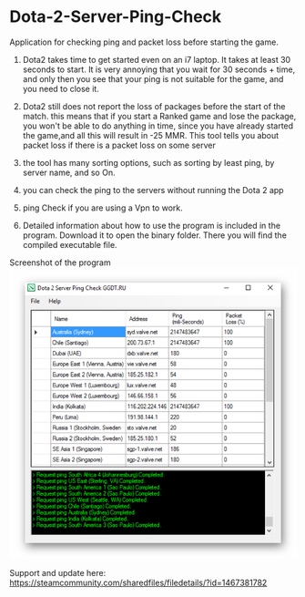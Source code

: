 # Dota-2-Server-Ping-Check
Application for checking ping and packet loss before starting the game.
1. Dota2 takes time to get started even on an i7 laptop. It takes at least 30 seconds to start. It is very annoying that you wait for 30 seconds + time, and only then you see that your ping is not suitable for the game, and you need to close it.

2. Dota2 still does not report the loss of packages before the start of the match. this means that if you start a Ranked game and lose the package, you won't be able to do anything in time, since you have already started the game,and all this will result in -25 MMR. This tool tells you about packet loss if there is a packet loss on some server

3. the tool has many sorting options, such as sorting by least ping, by server name, and so On.

4. you can check the ping to the servers without running the Dota 2 app

5. ping Check if you are using a Vpn to work.

6. Detailed information about how to use the program is included in the program. Download it to open the binary folder. There you will find the compiled executable file.


Screenshot of the program
![alt text](https://github.com/Werwo1f/Dota-2-Server-Ping-Check/blob/master/1467381782_preview_chek%20ping.png "")​


Support and update here:
https://steamcommunity.com/sharedfiles/filedetails/?id=1467381782
